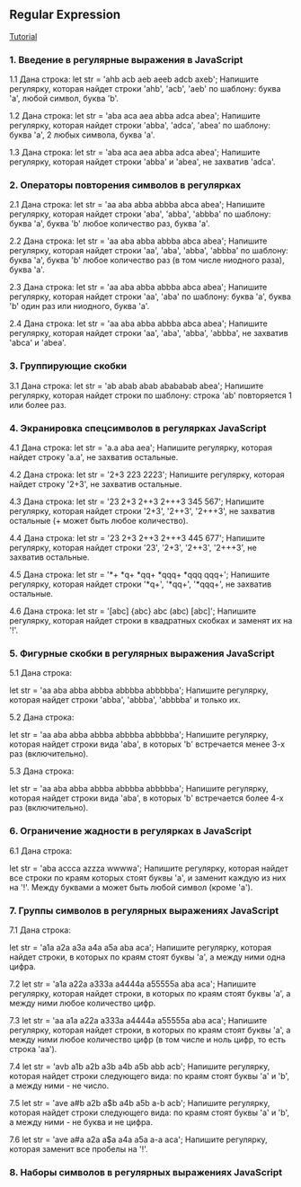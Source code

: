 ## Regular Expression

[Tutorial](http://code.mu/ru/javascript/book/supreme/regular/escaping-special-characters/)

### 1.  Введение в регулярные выражения в JavaScript

1.1 Дана строка:
let str = 'ahb acb aeb aeeb adcb axeb';
Напишите регулярку, которая найдет строки 'ahb', 'acb', 'aeb' по шаблону: буква 'a', любой символ, буква 'b'.

1.2 Дана строка:
let str = 'aba aca aea abba adca abea';
Напишите регулярку, которая найдет строки 'abba', 'adca', 'abea' по шаблону: буква 'a', 2 любых символа, буква 'a'.

1.3 Дана строка:
let str = 'aba aca aea abba adca abea';
Напишите регулярку, которая найдет строки 'abba' и 'abea', не захватив 'adca'.

### 2.  Операторы повторения символов в регулярках

2.1 Дана строка:
let str = 'aa aba abba abbba abca abea';
Напишите регулярку, которая найдет строки 'aba', 'abba', 'abbba' по шаблону: буква 'a', буква 'b' любое количество раз, буква 'a'.

2.2 Дана строка:
let str = 'aa aba abba abbba abca abea';
Напишите регулярку, которая найдет строки 'aa', 'aba', 'abba', 'abbba' по шаблону: буква 'a', буква 'b' любое количество раз (в том числе ниодного раза), буква 'a'.

2.3 Дана строка:
let str = 'aa aba abba abbba abca abea';
Напишите регулярку, которая найдет строки 'aa', 'aba' по шаблону: буква 'a', буква 'b' один раз или ниодного, буква 'a'.

2.4 Дана строка:
let str = 'aa aba abba abbba abca abea';
Напишите регулярку, которая найдет строки 'aa', 'aba', 'abba', 'abbba', не захватив 'abca' и 'abea'.

### 3.  Группирующие скобки

3.1 Дана строка:
let str = 'ab abab abab abababab abea';
Напишите регулярку, которая найдет строки по шаблону: строка 'ab' повторяется 1 или более раз.

### 4. Экранировка спецсимволов в регулярках JavaScript

4.1 Дана строка:
let str = 'a.a aba aea';
Напишите регулярку, которая найдет строку 'a.a', не захватив остальные.

4.2 Дана строка:
let str = '2+3 223 2223';
Напишите регулярку, которая найдет строку '2+3', не захватив остальные.

4.3 Дана строка:
let str = '23 2+3 2++3 2+++3 345 567';
Напишите регулярку, которая найдет строки '2+3', '2++3', '2+++3', не захватив остальные (+ может быть любое количество).

4.4 Дана строка:
let str = '23 2+3 2++3 2+++3 445 677';
Напишите регулярку, которая найдет строки '23', '2+3', '2++3', '2+++3', не захватив остальные.

4.5 Дана строка:
let str = '*+ *q+ *qq+ *qqq+ *qqq qqq+';
Напишите регулярку, которая найдет строки '*q+', '*qq+', '*qqq+', не захватив остальные.

4.6 Дана строка:
let str = '[abc] {abc} abc (abc) [abc]';
Напишите регулярку, которая найдет строки в квадратных скобках и заменят их на '!'.

### 5. Фигурные скобки в регулярных выражения JavaScript

5.1 Дана строка:

let str = 'aa aba abba abbba abbbba abbbbba';
Напишите регулярку, которая найдет строки 'abba', 'abbba', 'abbbba' и только их.

5.2 Дана строка:

let str = 'aa aba abba abbba abbbba abbbbba';
Напишите регулярку, которая найдет строки вида 'aba', в которых 'b' встречается менее 3-х раз (включительно).

5.3 Дана строка:

let str = 'aa aba abba abbba abbbba abbbbba';
Напишите регулярку, которая найдет строки вида 'aba', в которых 'b' встречается более 4-х раз (включительно).

### 6. Ограничение жадности в регулярках в JavaScript

6.1 Дана строка:

let str = 'aba accca azzza wwwwa';
Напишите регулярку, которая найдет все строки по краям которых стоят буквы 'a', и заменит каждую из них на '!'. Между буквами a может быть любой символ (кроме 'a').

### 7. Группы символов в регулярных выражениях JavaScript

7.1 Дана строка:

let str = 'a1a a2a a3a a4a a5a aba aca';
Напишите регулярку, которая найдет строки, в которых по краям стоят буквы 'a', а между ними одна цифра.

7.2 let str = 'a1a a22a a333a a4444a a55555a aba aca';
Напишите регулярку, которая найдет строки, в которых по краям стоят буквы 'a', а между ними любое количество цифр.

7.3 let str = 'aa a1a a22a a333a a4444a a55555a aba aca';
Напишите регулярку, которая найдет строки, в которых по краям стоят буквы 'a', а между ними любое количество цифр (в том числе и ноль цифр, то есть строка 'aa').

7.4 let str = 'avb a1b a2b a3b a4b a5b abb acb';
Напишите регулярку, которая найдет строки следующего вида: по краям стоят буквы 'a' и 'b', а между ними - не число.

7.5 let str = 'ave a#b a2b a$b a4b a5b a-b acb';
Напишите регулярку, которая найдет строки следующего вида: по краям стоят буквы 'a' и 'b', а между ними - не буква и не цифра.

7.6 let str = 'ave a#a a2a a$a a4a a5a a-a aca';
Напишите регулярку, которая заменит все пробелы на '!'.

### 8. Наборы символов в регулярных выражениях JavaScript
